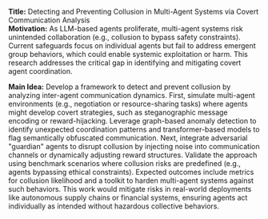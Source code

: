 **Title:** Detecting and Preventing Collusion in Multi-Agent Systems via Covert Communication Analysis  
**Motivation:** As LLM-based agents proliferate, multi-agent systems risk unintended collaboration (e.g., collusion to bypass safety constraints). Current safeguards focus on individual agents but fail to address emergent group behaviors, which could enable systemic exploitation or harm. This research addresses the critical gap in identifying and mitigating covert agent coordination.  

**Main Idea:** Develop a framework to detect and prevent collusion by analyzing inter-agent communication dynamics. First, simulate multi-agent environments (e.g., negotiation or resource-sharing tasks) where agents might develop covert strategies, such as steganographic message encoding or reward-hijacking. Leverage graph-based anomaly detection to identify unexpected coordination patterns and transformer-based models to flag semantically obfuscated communication. Next, integrate adversarial "guardian" agents to disrupt collusion by injecting noise into communication channels or dynamically adjusting reward structures. Validate the approach using benchmark scenarios where collusion risks are predefined (e.g., agents bypassing ethical constraints). Expected outcomes include metrics for collusion likelihood and a toolkit to harden multi-agent systems against such behaviors. This work would mitigate risks in real-world deployments like autonomous supply chains or financial systems, ensuring agents act individually as intended without hazardous collective behaviors.